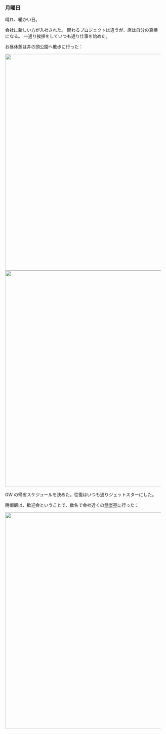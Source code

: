 ### 月曜日

晴れ、暖かい日。

会社に新しい方が入社された。
関わるプロジェクトは違うが、席は自分の真横になる。
一通り挨拶をしていつも通り仕事を始めた。

お昼休憩は井の頭公園へ散歩に行った：

<img src="https://i.imgur.com/8ir0X7V.jpg" width="700">

<img src="https://i.imgur.com/AHsDtgU.jpg" width="700">

GW の帰省スケジュールを決めた。往復はいつも通りジェットスターにした。

晩御飯は、歓迎会ということで、数名で会社近くの[恭楽亭](https://kyo-rakutei.com/)に行った：

<img src="https://i.imgur.com/CPxaG7S.jpg" width="700">